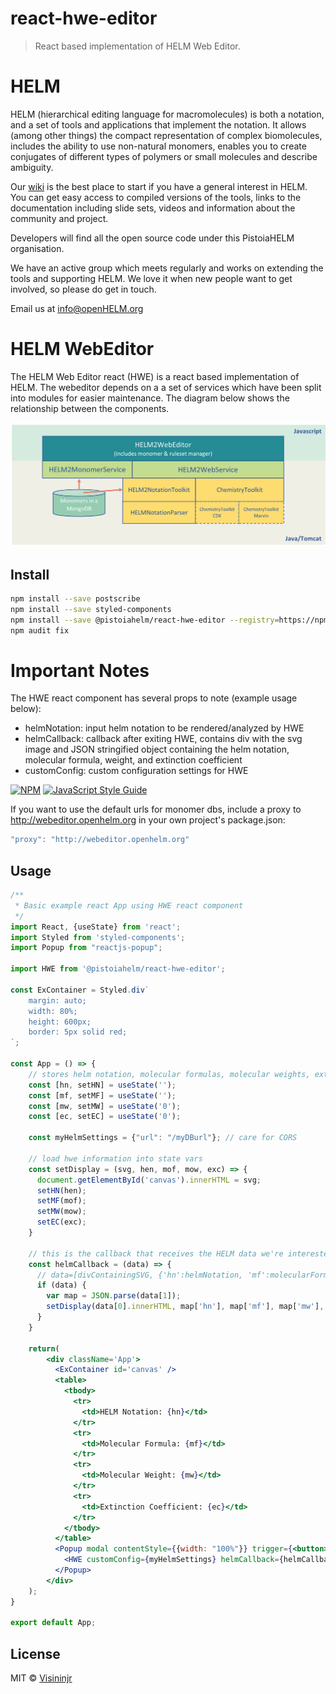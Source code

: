 # react-hwe-editor

> React based implementation of HELM Web Editor.

# HELM #
HELM (hierarchical editing language for macromolecules) is both a notation, and a set of tools and applications that implement the notation. It allows (among other things) the compact representation of complex biomolecules, includes the ability to use non-natural monomers, enables you to create conjugates of different types of polymers or small molecules and describe ambiguity. 

Our [wiki](https://pistoiaalliance.atlassian.net/wiki/spaces/PUB/pages/8716303/HELM+Resources) is the best place to start if you have a general interest in HELM. You can get easy access to compiled versions of the tools, links to the documentation including slide sets, videos and information about the community and project. 

Developers will find all the open source code under this PistoiaHELM organisation. 

We have an active group which meets regularly and works on extending the tools and supporting HELM. We love it when new people want to get involved, so please do get in touch. 

Email us at info@openHELM.org  

# HELM WebEditor #

The HELM Web Editor react (HWE) is a react based implementation of HELM. The webeditor depends on a a set of services which have been split into modules for easier maintenance. The diagram below shows the relationship between the components. 

![](https://github.com/ClairePA/pistoiahelm.github.com/blob/master/images/ArchitectureOverview.png?raw=true)

## Install

```bash
npm install --save postscribe
npm install --save styled-components
npm install --save @pistoiahelm/react-hwe-editor --registry=https://npm.pkg.github.com
npm audit fix
```

# Important Notes #
The HWE react component has several props to note (example usage below): 
 *   helmNotation: input helm notation to be rendered/analyzed by HWE
 *   helmCallback: callback after exiting HWE, contains div with the svg image and JSON stringified object containing the helm notation, molecular formula, weight, and extinction coefficient
 *   customConfig: custom configuration settings for HWE

[![NPM](https://img.shields.io/npm/v/react-hwe-editor.svg)](https://www.npmjs.com/package/react-hwe-editor) [![JavaScript Style Guide](https://img.shields.io/badge/code_style-standard-brightgreen.svg)](https://standardjs.com)

If you want to use the default urls for monomer dbs, include a proxy to http://webeditor.openhelm.org in your own project's package.json: 

```js
"proxy": "http://webeditor.openhelm.org"
```

## Usage

```jsx
/**
 * Basic example react App using HWE react component
 */
import React, {useState} from 'react';
import Styled from 'styled-components';
import Popup from "reactjs-popup";

import HWE from '@pistoiahelm/react-hwe-editor';

const ExContainer = Styled.div`
    margin: auto;
    width: 80%;
    height: 600px; 
    border: 5px solid red;
`;

const App = () => {
    // stores helm notation, molecular formulas, molecular weights, extinction coefficients
    const [hn, setHN] = useState('');
    const [mf, setMF] = useState('');
    const [mw, setMW] = useState('0');
    const [ec, setEC] = useState('0');

    const myHelmSettings = {"url": "/myDBurl"}; // care for CORS

    // load hwe information into state vars
    const setDisplay = (svg, hen, mof, mow, exc) => {
      document.getElementById('canvas').innerHTML = svg;
      setHN(hen);
      setMF(mof);
      setMW(mow);
      setEC(exc);
    }

    // this is the callback that receives the HELM data we're interested in for our example app, we receive as JSON stringified object
    const helmCallback = (data) => {
      // data=[divContainingSVG, {'hn':helmNotation, 'mf':molecularFormula, ...}]
      if (data) {         
        var map = JSON.parse(data[1]);
        setDisplay(data[0].innerHTML, map['hn'], map['mf'], map['mw'], map['ec']);
      }
    }

    return(
        <div className='App'>  
          <ExContainer id='canvas' />
          <table>
            <tbody>
              <tr>
                <td>HELM Notation: {hn}</td>
              </tr>
              <tr>
                <td>Molecular Formula: {mf}</td>
              </tr>
              <tr>
                <td>Molecular Weight: {mw}</td>
              </tr>
              <tr>
                <td>Extinction Coefficient: {ec}</td>
              </tr>  
            </tbody>
          </table>
          <Popup modal contentStyle={{width: "100%"}} trigger={<button>Open HWE</button>}>
            <HWE customConfig={myHelmSettings} helmCallback={helmCallback} helmNotation={hn}/>
          </Popup>
        </div>
    );
}

export default App;
```


## License

MIT © [Visininjr](https://github.com/Visininjr)
